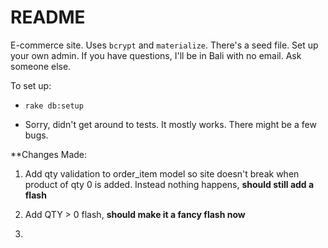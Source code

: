 # README

E-commerce site. Uses `bcrypt` and `materialize`. There's a seed file. Set up your own admin. If you have questions, I'll be in Bali with no email. Ask someone else.

To set up:

* `rake db:setup`

* Sorry, didn't get around to tests. It mostly works. There might be a few bugs.

**Changes Made:
1) Add qty validation to order_item model so site doesn't break when product of qty 0 is added. Instead nothing happens, <b>should still add a flash</b>

2) Add QTY > 0 flash, <b> should make it a fancy flash now </b>

3)

